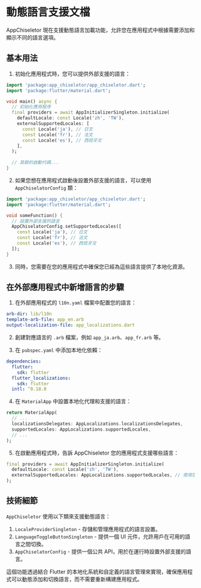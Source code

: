 # 動態語言支援文檔

AppChiseletor 現在支援動態語言加載功能，允許您在應用程式中根據需要添加和顯示不同的語言選項。

## 基本用法

1. 初始化應用程式時，您可以提供外部支援的語言：

```dart
import 'package:app_chiseletor/app_chiseletor.dart';
import 'package:flutter/material.dart';

void main() async {
  // 初始化應用程序
  final providers = await AppInitializerSingleton.initialize(
    defaultLocale: const Locale('zh', 'TW'),
    externalSupportedLocales: [
      const Locale('ja'), // 日文
      const Locale('fr'), // 法文
      const Locale('es'), // 西班牙文
    ],
  );
  
  // 其餘的啟動代碼...
}
```

2. 如果您想在應用程式啟動後設置外部支援的語言，可以使用 `AppChiselatorConfig` 類：

```dart
import 'package:app_chiseletor/app_chiseletor.dart';
import 'package:flutter/material.dart';

void someFunction() {
  // 設置外部支援的語言
  AppChiselatorConfig.setSupportedLocales([
    const Locale('ja'), // 日文
    const Locale('fr'), // 法文
    const Locale('es'), // 西班牙文
  ]);
}
```

3. 同時，您需要在您的應用程式中確保您已經為這些語言提供了本地化資源。

## 在外部應用程式中新增語言的步驟

1. 在外部應用程式的 `l10n.yaml` 檔案中配置您的語言：

```yaml
arb-dir: lib/l10n
template-arb-file: app_en.arb
output-localization-file: app_localizations.dart
```

2. 創建對應語言的 `.arb` 檔案，例如 `app_ja.arb`、`app_fr.arb` 等。

3. 在 `pubspec.yaml` 中添加本地化依賴：

```yaml
dependencies:
  flutter:
    sdk: flutter
  flutter_localizations:
    sdk: flutter
  intl: ^0.18.0
```

4. 在 `MaterialApp` 中設置本地化代理和支援的語言：

```dart
return MaterialApp(
  // ...
  localizationsDelegates: AppLocalizations.localizationsDelegates,
  supportedLocales: AppLocalizations.supportedLocales,
  // ...
);
```

5. 在啟動應用程式時，告訴 AppChiseletor 您的應用程式支援哪些語言：

```dart
final providers = await AppInitializerSingleton.initialize(
  defaultLocale: const Locale('zh', 'TW'),
  externalSupportedLocales: AppLocalizations.supportedLocales, // 使用您的應用程式的支援語言
);
```

## 技術細節

`AppChiseletor` 使用以下類來支援動態語言：

1. `LocaleProviderSingleton` - 存儲和管理應用程式的語言設置。
2. `LanguageToggleButtonSingleton` - 提供一個 UI 元件，允許用戶在可用的語言之間切換。
3. `AppChiselatorConfig` - 提供一個公共 API，用於在運行時設置外部支援的語言。

這個功能透過結合 Flutter 的本地化系統和自定義的語言管理來實現，確保應用程式可以動態添加和切換語言，而不需要重新構建應用程式。